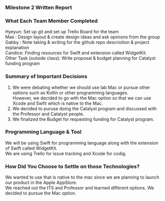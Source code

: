 ### Milestone 2 Written Report

### What Each Team Member Completed
Hyeyun: Set up git and set up Trello Board for the team </br>
Mae   : Design layout & create design ideas and ask opinions from the group </br>
Gabby : Note taking & writing for the github repo descriotion & project explanation </br>
Candice: Finding resources for Swift and extension called WidgetKit. </br>
Other Task (outside class): Write proposal & budget planning for Catalyst funding program</br>

### Summary of Important Decisions
1. We were debating whether we should use lab Mac or pursue other options such as Kotlin or other programming languages. </br> However, we decided to go with the Mac option so that we can use Xcode and Swfit which is native to the Mac.
2. We decided to puruse doing the Catalyst program and discussed with the Professor and Catalyst people.
3. We finalized the Budget for requesting funding for Catalyst program.

### Programming Language & Tool
We will be using Swift for programming language along with the extension of Swift called WidgetKit. </br>
We are using Trello for issue tracking and Xcode for codig. </br>

### How Did You Choose to Settle on those Technologies?
We wanted to use that is native to the mac since we are planning to launch our product in the Apple AppStore. </br>
We reached out the ITS and Professor and learned different options. We decided to pursue the Mac option. </br>

